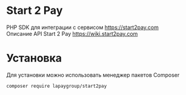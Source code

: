 # Start 2 Pay
PHP SDK для интеграции с сервисом https://start2pay.com  
Описание API Start 2 Pay https://wiki.start2pay.com

# Установка
Для установки можно использовать менеджер пакетов Composer

    composer require lapaygroup/start2pay
